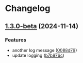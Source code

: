 # Changelog

## [1.3.0-beta](https://github.com/baodrate/obsidian-timestampy/compare/1.2.2-beta...1.3.0-beta) (2024-11-14)


### Features

* another log message ([0088d79](https://github.com/baodrate/obsidian-timestampy/commit/0088d794c2dbfd2fe713023f557fde877db497b6))
* update logging ([b7b976c](https://github.com/baodrate/obsidian-timestampy/commit/b7b976c680b52baa231cf9c67f21c3e5068b2635))
